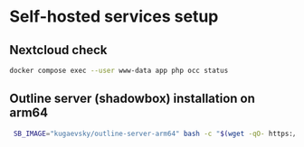 # Self-hosted services setup
 
## Nextcloud check

```bash
docker compose exec --user www-data app php occ status
```


## Outline server (shadowbox) installation on arm64

```bash
 SB_IMAGE="kugaevsky/outline-server-arm64" bash -c "$(wget -qO- https://raw.githubusercontent.com/kugaevsky/outline-server-arm64/master/src/server_manager/install_scripts/install_server.sh)"
 ```
